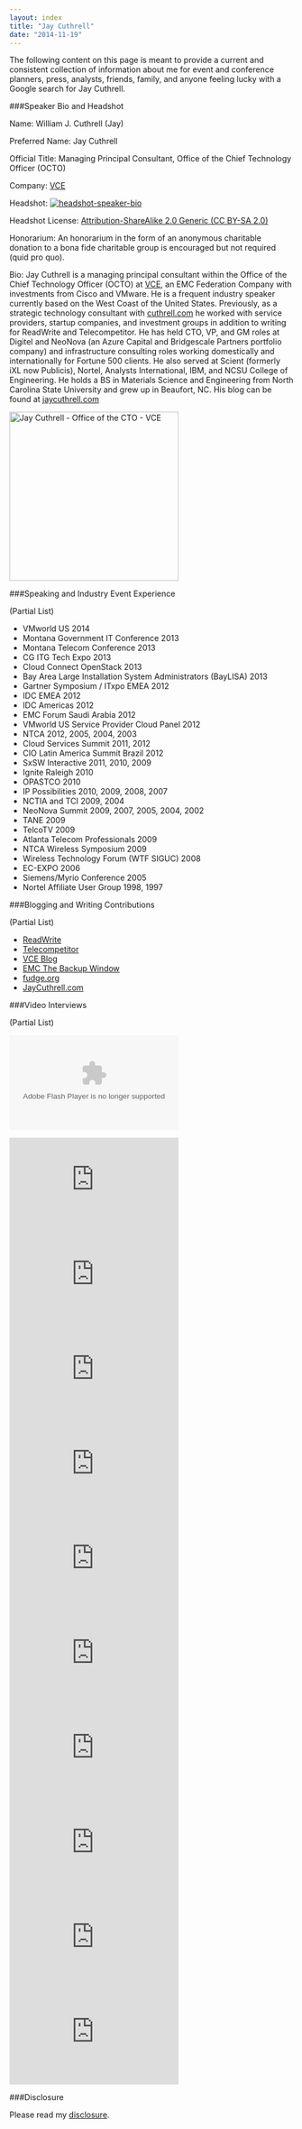 ```yaml
---
layout: index
title: "Jay Cuthrell"
date: "2014-11-19"
---
```


The following content on this page is meant to provide a current and consistent collection of information about me for event and conference planners, press, analysts, friends, family, and anyone feeling lucky with a Google search for Jay Cuthrell.

###Speaker Bio and Headshot

Name: William J. Cuthrell (Jay)

Preferred Name: Jay Cuthrell

Official Title: Managing Principal Consultant, Office of the Chief Technology Officer (OCTO)

Company: [VCE](http://www.vce.com)

Headshot: <a href="http://www.flickr.com/photos/jcuthrell/5928931045/"><img src="http://farm7.staticflickr.com/6140/5928931045_164915639f_q.jpg" alt="headshot-speaker-bio" ></a>

Headshot License:  <a href="http://creativecommons.org/licenses/by-sa/2.0/" >Attribution-ShareAlike 2.0 Generic (CC BY-SA 2.0)</a>

Honorarium: An honorarium in the form of an anonymous charitable donation to a bona fide charitable group is encouraged but not required (quid pro quo).

Bio: Jay Cuthrell is a managing principal consultant within the Office of the Chief Technology Officer (OCTO) at <a href="http://vce.com">VCE</a>, an EMC Federation Company with investments from Cisco and VMware. He is a frequent industry speaker currently based on the West Coast of the United States. Previously, as a strategic technology consultant with <a href="http://cuthrell.com">cuthrell.com</a> he worked with service providers, startup companies, and investment groups in addition to writing for ReadWrite and Telecompetitor. He has held CTO, VP, and GM roles at Digitel and NeoNova (an Azure Capital and Bridgescale Partners portfolio company) and infrastructure consulting roles working domestically and internationally for Fortune 500 clients. He also served at Scient (formerly iXL now Publicis), Nortel, Analysts International, IBM, and NCSU College of Engineering. He holds a BS in Materials Science and Engineering from North Carolina State University and grew up in Beaufort, NC. His blog can be found at <a href="http://jaycuthrell.com">jaycuthrell.com</a>

<a href="https://www.flickr.com/photos/jcuthrell/8659223487" title="Jay Cuthrell - Office of the CTO - VCE by Jay Cuthrell, on Flickr"><img src="https://farm9.staticflickr.com/8109/8659223487_9270927dbe.jpg" width="300" alt="Jay Cuthrell - Office of the CTO - VCE"></a>


###Speaking and Industry Event Experience

(Partial List)

- VMworld US 2014
- Montana Government IT Conference 2013
- Montana Telecom Conference 2013
- CG ITG Tech Expo 2013
- Cloud Connect OpenStack 2013
- Bay Area Large Installation System Administrators (BayLISA) 2013
- Gartner Symposium / ITxpo EMEA 2012
- IDC EMEA 2012
- IDC Americas 2012
- EMC Forum Saudi Arabia 2012
- VMworld US Service Provider Cloud Panel 2012
- NTCA 2012, 2005, 2004, 2003
- Cloud Services Summit 2011, 2012
- CIO Latin America Summit Brazil 2012
- SxSW Interactive 2011, 2010, 2009
- Ignite Raleigh 2010
- OPASTCO 2010
- IP Possibilities 2010, 2009, 2008, 2007
- NCTIA and TCI 2009, 2004
- NeoNova Summit 2009, 2007, 2005, 2004, 2002
- TANE 2009
- TelcoTV 2009
- Atlanta Telecom Professionals 2009
- NTCA Wireless Symposium 2009
- Wireless Technology Forum (WTF SIGUC) 2008
- EC-EXPO 2006
- Siemens/Myrio Conference 2005
- Nortel Affiliate User Group 1998, 1997

###Blogging and Writing Contributions

(Partial List)

- <a href="http://readwrite.com/author/jay-cuthrell">ReadWrite</a>
- <a href="http://www.telecompetitor.com/author/jcuthrell/">Telecompetitor</a>
- <a href="http://blog.vce.com/author/jay.cuthrell/">VCE Blog</a>
- <a href="http://thebackupwindow.emc.com/author/jay_cuthrell/">EMC The Backup Window</a>
- <a href="http://fudge.org">fudge.org</a>
- <a href="http://jaycuthrell.com/blog">JayCuthrell.com</a> 

###Video Interviews

(Partial List)

<object id="flashObj" width="300" height="168" classid="clsid:D27CDB6E-AE6D-11cf-96B8-444553540000" codebase="http://download.macromedia.com/pub/shockwave/cabs/flash/swflash.cab#version=9,0,47,0"><param name="movie" value="http://c.brightcove.com/services/viewer/federated_f9?isVid=1&isUI=1" /><param name="bgcolor" value="#FFFFFF" /><param name="flashVars" value="videoId=2686991989001&playerID=697237073001&playerKey=AQ~~,AAAAoc2nJVE~,yIQzUe15OpK8DPqNdDHWjOS2ou8Oj6Om&domain=embed&dynamicStreaming=true&autoStart=false" /><param name="base" value="http://admin.brightcove.com" /><param name="seamlesstabbing" value="false" /><param name="allowFullScreen" value="true" /><param name="swLiveConnect" value="true" /><param name="allowScriptAccess" value="always" /><embed src="http://c.brightcove.com/services/viewer/federated_f9?isVid=1&isUI=1" bgcolor="#FFFFFF" flashVars="videoId=2686991989001&playerID=697237073001&playerKey=AQ~~,AAAAoc2nJVE~,yIQzUe15OpK8DPqNdDHWjOS2ou8Oj6Om&domain=embed&dynamicStreaming=true&autoStart=false" base="http://admin.brightcove.com" name="flashObj" width="300" height="168" seamlesstabbing="false" type="application/x-shockwave-flash" allowFullScreen="true" allowScriptAccess="always" swLiveConnect="true" pluginspage="http://www.macromedia.com/shockwave/download/index.cgi?P1_Prod_Version=ShockwaveFlash"></embed></object>

<iframe width="300" height="168" src="http://www.youtube.com/embed/rwQZ_czEN6g" frameborder="0" allowfullscreen></iframe>

<iframe width="300" height="168" src="http://www.youtube.com/embed/FkoV41C4kzA" frameborder="0" allowfullscreen></iframe>

<iframe width="300" height="168" src="http://www.youtube.com/embed/RUz-9nJn9ak" frameborder="0" allowfullscreen></iframe>

<iframe width="300" height="168" src="http://www.youtube.com/embed/J2vUR53qE4k" frameborder="0" allowfullscreen></iframe>

<iframe width="300" height="168" src="http://www.youtube.com/embed/uM6tftT1Ws4" frameborder="0" allowfullscreen></iframe>

<iframe width="300" height="168" src="http://www.youtube.com/embed/SibtV9pAxWM" frameborder="0" allowfullscreen></iframe>

<iframe width="300" height="168" src="http://www.youtube.com/embed/YddLdU6q9io" frameborder="0" allowfullscreen></iframe>

<iframe width="300" height="168" src="http://www.youtube.com/embed/1wodHvYjlBU" frameborder="0" allowfullscreen></iframe>

<iframe width="300" height="168" src="http://www.youtube.com/embed/Jpjn6mJNBqA" frameborder="0" allowfullscreen></iframe>

<iframe width="300" height="168" src="http://www.youtube.com/embed/YCbAh5hx31U" frameborder="0" allowfullscreen></iframe>


###Disclosure

Please read my <a href="http://fudge.org/disclosure">disclosure</a>.

